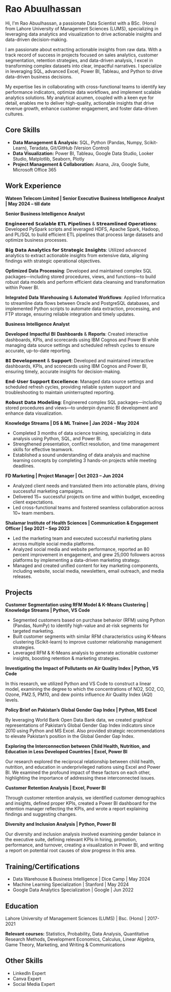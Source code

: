 # Rao Abuulhassan

Hi, I'm Rao Abuulhassan, a passionate Data Scientist with a BSc. (Hons) from Lahore University of Management Sciences (LUMS), specializing in leveraging data analytics and visualization to drive actionable insights and data-driven decision-making.

I am passionate about extracting actionable insights from raw data. With a track record of success in projects focused on sales analytics, customer segmentation, retention strategies, and data-driven analysis, I excel in transforming complex datasets into clear, impactful narratives. I specialize in leveraging SQL, advanced Excel, Power BI, Tableau, and Python to drive data-driven business decisions.

My expertise lies in collaborating with cross-functional teams to identify key performance indicators, optimize data workflows, and implement scalable analytics solutions. My analytical acumen, coupled with a keen eye for detail, enables me to deliver high-quality, actionable insights that drive revenue growth, enhance customer engagement, and foster data-driven cultures.

## Core Skills

- **Data Management & Analysis:** SQL, Python (Pandas, Numpy, Scikit-Learn), Teradata, Git/GitHub (Version Control)
- **Data Visualization:** Power BI, Tableau, Google Data Studio, Looker Studio, Matplotlib, Seaborn, Plotly
- **Project Management & Collaboration:** Asana, Jira, Google Suite, Microsoft Office 365

## Work Experience

**Wateen Telecom Limited | Senior Executive Business Intelligence Analyst | May 2024 – till date**

**Senior Business Intelligence Analyst**

𝗘𝗻𝗴𝗶𝗻𝗲𝗲𝗿𝗲𝗱 𝗦𝗰𝗮𝗹𝗮𝗯𝗹𝗲 𝗘𝗧𝗟 𝗣𝗶𝗽𝗲𝗹𝗶𝗻𝗲𝘀 & 𝗦𝘁𝗿𝗲𝗮𝗺𝗹𝗶𝗻𝗲𝗱 𝗢𝗽𝗲𝗿𝗮𝘁𝗶𝗼𝗻𝘀: Developed PySpark scripts and leveraged HDFS, Apache Spark, Hadoop, and PL/SQL to build efficient ETL pipelines that process large datasets and optimize business processes.

𝗕𝗶𝗴 𝗗𝗮𝘁𝗮 𝗔𝗻𝗮𝗹𝘆𝘁𝗶𝗰𝘀 𝗳𝗼𝗿 𝗦𝘁𝗿𝗮𝘁𝗲𝗴𝗶𝗰 𝗜𝗻𝘀𝗶𝗴𝗵𝘁𝘀: Utilized advanced analytics to extract actionable insights from extensive data, aligning findings with strategic operational objectives.

𝐎𝐩𝐭𝐢𝐦𝐢𝐳𝐞𝐝 𝐃𝐚𝐭𝐚 𝐏𝐫𝐨𝐜𝐞𝐬𝐬𝐢𝐧𝐠: Developed and maintained complex SQL packages—including stored procedures, views, and functions—to build robust data models and perform efficient data cleansing and transformation within Power BI.

𝐈𝐧𝐭𝐞𝐠𝐫𝐚𝐭𝐞𝐝 𝐃𝐚𝐭𝐚 𝐖𝐚𝐫𝐞𝐡𝐨𝐮𝐬𝐢𝐧𝐠 & 𝐀𝐮𝐭𝐨𝐦𝐚𝐭𝐞𝐝 𝐖𝐨𝐫𝐤𝐟𝐥𝐨𝐰𝐬: Applied Informatica to streamline data flows between Oracle and PostgreSQL databases, and implemented Python scripts to automate data extraction, processing, and FTP storage, ensuring reliable integration and timely updates.

**Business Intelligence Analyst**

𝐃𝐞𝐯𝐞𝐥𝐨𝐩𝐞𝐝 𝐈𝐦𝐩𝐚𝐜𝐭𝐟𝐮𝐥 𝐁𝐈 𝐃𝐚𝐬𝐡𝐛𝐨𝐚𝐫𝐝𝐬 & 𝐑𝐞𝐩𝐨𝐫𝐭𝐬: Created interactive dashboards, KPIs, and scorecards using IBM Cognos and Power BI while managing data source settings and scheduled refresh cycles to ensure accurate, up-to-date reporting.

𝗕𝗜 𝗗𝗲𝘃𝗲𝗹𝗼𝗽𝗺𝗲𝗻𝘁 & 𝗦𝘂𝗽𝗽𝗼𝗿𝘁: Developed and maintained interactive dashboards, KPIs, and scorecards using IBM Cognos and Power BI, ensuring timely, accurate insights for decision-making.

𝗘𝗻𝗱-𝗨𝘀𝗲𝗿 𝗦𝘂𝗽𝗽𝗼𝗿𝘁 𝗘𝘅𝗰𝗲𝗹𝗹𝗲𝗻𝗰𝗲: Managed data source settings and scheduled refresh cycles, providing reliable system support and troubleshooting to maintain uninterrupted reporting.

𝗥𝗼𝗯𝘂𝘀𝘁 𝗗𝗮𝘁𝗮 𝗠𝗼𝗱𝗲𝗹𝗶𝗻𝗴: Engineered complex SQL packages—including stored procedures and views—to underpin dynamic BI development and enhance data visualization.

**Knowledge Streams | DS & ML Trainee | Jan 2024 – May 2024**
- Completed 3 months of data science training, specializing in data analysis using Python, SQL, and Power BI.
- Strengthened presentation, conflict resolution, and time management skills for effective teamwork.
- Established a sound understanding of data analysis and machine learning concepts by completing 3 hands-on projects while meeting deadlines.

**FD Marketing | Project Manager | Oct 2023 – Jun 2024**
- Analyzed client needs and translated them into actionable plans, driving successful marketing campaigns.
- Delivered 15+ successful projects on time and within budget, exceeding client expectations.
- Led cross-functional teams and fostered seamless collaboration across 10+ team members.

**Shalamar Institute of Health Sciences | Communication & Engagement Officer | Sep 2021 – Sep 2023**
- Led the marketing team and executed successful marketing plans across multiple social media platforms.
- Analyzed social media and website performance, reported an 80 percent improvement in engagement, and grew 25,000 followers across platforms by implementing a data-driven marketing strategy.
- Managed and created unified content for key marketing components, including website, social media, newsletters, email outreach, and media releases.

## Projects

**Customer Segmentation using RFM Model & K-Means Clustering | Knowledge Streams | Python, VS Code**
- Segmented customers based on purchase behavior (RFM) using Python (Pandas, NumPy) to identify high-value and at-risk segments for targeted marketing.
- Built customer segments with similar RFM characteristics using K-Means clustering (Scikit-learn) to improve customer relationship management strategies.
- Leveraged RFM & K-Means analysis to generate actionable customer insights, boosting retention & marketing strategies.

**Investigating the Impact of Pollutants on Air Quality Index | Python, VS Code**

In this research, we utilized Python and VS Code to construct a linear model, examining the degree to which the concentrations of NO2, SO2, CO, Ozone, PM2.5, PM10, and dew points influence Air Quality Index (AQI) levels.

**Policy Brief on Pakistan’s Global Gender Gap Index | Python, MS Excel**

By leveraging World Bank Open Data Bank data, we created graphical representations of Pakistan’s Global Gender Gap Index indicators since 2010 using Python and MS Excel. Also provided strategic recommendations to elevate Pakistan’s position in the Global Gender Gap Index.

**Exploring the Interconnection between Child Health, Nutrition, and Education in Less Developed Countries | Excel, Power BI**

Our research explored the reciprocal relationship between child health, nutrition, and education in underprivileged nations using Excel and Power BI. We examined the profound impact of these factors on each other, highlighting the importance of addressing these interconnected issues.

**Customer Retention Analysis | Excel, Power BI**

Through customer retention analysis, we identified customer demographics and insights, defined proper KPIs, created a Power BI dashboard for the retention manager reflecting the KPIs, and wrote a report explaining findings and suggesting changes.

**Diversity and Inclusion Analysis | Python, Power BI**

Our diversity and inclusion analysis involved examining gender balance in the executive suite, defining relevant KPIs in hiring, promotion, performance, and turnover, creating a visualization in Power BI, and writing a report on potential root causes of slow progress in this area.

## Training/Certifications

- Data Warehouse & Business Intelligence | Dice Camp | May 2024
- Machine Learning Specialization | Stanford | May 2024
- Google Data Analytics Specialization | Google | Jun 2022

## Education

Lahore University of Management Sciences (LUMS) | Bsc. (Hons) | 2017- 2021

**Relevant courses:** Statistics, Probability, Data Analysis, Quantitative Research Methods, Development
Economics, Calculus, Linear Algebra, Game Theory, Marketing, and Writing & Communications


## Other Skills
- LinkedIn Expert
- Canva Expert
- Social Media Expert
  
